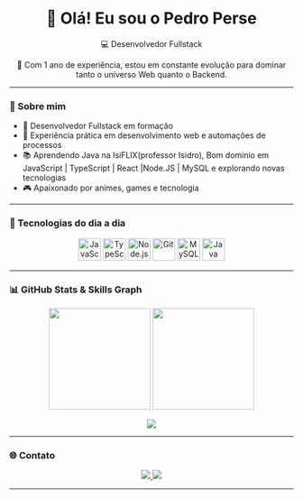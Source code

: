 <h1 align="center">👋 Olá! Eu sou o Pedro Perse</h1>

<p align="center">💻 Desenvolvedor Fullstack</p>

<p align="center">
  🚀 Com 1 ano de experiência, estou em constante evolução para dominar tanto o universo Web quanto o Backend.
</p>

---

### 🧠 Sobre mim

- 💼 Desenvolvedor Fullstack em formação
- 🔁 Experiência prática em desenvolvimento web e automações de processos
- 📚 Aprendendo Java na IsiFLIX(professor Isidro), Bom dominio em JavaScript | TypeScript | React |Node.JS | MySQL e explorando novas tecnologias
- 🎮 Apaixonado por animes, games e tecnologia

---

### 🧰 Tecnologias do dia a dia

<p align="center">
  <img src="https://cdn.jsdelivr.net/gh/devicons/devicon/icons/javascript/javascript-original.svg" width="40" title="JavaScript"/>
  <img src="https://cdn.jsdelivr.net/gh/devicons/devicon/icons/typescript/typescript-original.svg" width="40" title="TypeScript"/>
  <img src="https://cdn.jsdelivr.net/gh/devicons/devicon/icons/nodejs/nodejs-original.svg" width="40" title="Node.js"/>
  <img src="https://cdn.jsdelivr.net/gh/devicons/devicon/icons/git/git-original.svg" width="40" title="Git"/>
  <img src="https://cdn.jsdelivr.net/gh/devicons/devicon/icons/mysql/mysql-original.svg" width="40" title="MySQL"/>
  <img src="https://cdn.jsdelivr.net/gh/devicons/devicon/icons/java/java-original.svg" width="40" title="Java"/>
</p>

---

### 📊 GitHub Stats & Skills Graph

<p align="center">
  <img height="180em" src="https://github-readme-stats.vercel.app/api?username=PedroPerse&show_icons=true&theme=tokyonight&hide_border=false&count_private=true"/>
  <img height="180em" src="https://github-readme-stats.vercel.app/api/top-langs/?username=PedroPerse&layout=compact&langs_count=7&theme=tokyonight&hide_border=false"/>
</p>

<p align="center">
  <img src="https://github-profile-summary-cards.vercel.app/api/cards/profile-details?username=PedroPerse&theme=tokyonight" />
</p>

---

### 🌐 Contato

<p align="center">
  <a href="mailto:pedroperse1000@gmail.com">
    <img src="https://img.shields.io/badge/Gmail-D14836?style=for-the-badge&logo=gmail&logoColor=white" />
  </a>
  <a href="https://www.linkedin.com/in/pedro-henrique-de-oliveira-perse-29606b24b/" target="_blank" rel="noopener noreferrer">
    <img src="https://img.shields.io/badge/LinkedIn-0A66C2?style=for-the-badge&logo=linkedin&logoColor=white" />
  </a>
</p>

---
